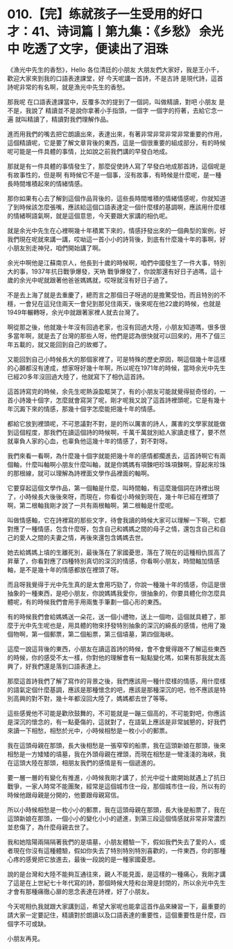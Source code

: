 # 010.【完】练就孩子一生受用的好口才：41、诗词篇丨第九集：《乡愁》 余光中 吃透了文字，便读出了泪珠

《漁光中先生的香愁》，Hello 各位清廷的小朋友 大朋友們大家好，我是王小千，歡迎大家來到我的口語表達課堂，好 今天呢講一首詩，不是古詩 是現代詩，這首詩呢非常的有名啊，就是漁光中先生的香愁。

那我呢 在口語表達課當中，反覆多次的提到了一個詞，叫做精讀，對吧 小朋友 是不是，我說了 精讀並不是說你拿著小手指頭，一個字 一個字的捋著，去給它念一遍 就叫精讀了，精讀對我們理解作品。

進而用我們的嘴去把它朗讀出來，表達出來，有著非常非常非常非常重要的作用，這個精讀呢，它是要了解文章背後的東西，這是一個很重要的組成部分，有的時候呢可能是一件具體的事情，比如說之前我們講的早發白地成。

那就是有一件具體的事情發生了，那麼促使詩人寫了早發白地成那首詩，這個呢是有故事性的，但是啊 有時候它不是一個事，沒有故事，有時候是什麼呢，是一種長時間堆積起來的情緒情感。

那你如果有心去了解到這個作品背後的，這些長時間堆積的情緒情感呢，你就知道了到時候該怎麼張嘴，應該給這個口語表達定一個什麼樣的基調啊，應該用什麼樣的情緒啊語氣啊，就是這個意思，今天要跟大家講的相仇呢。

就是余光中先生在心裡啊幾十年積累下來的，情感抒發出來的一個典型的案例，好 我們現在呢就來講一講，哎呦這一首小小的詩背後，到底有什麼幾十年的事啊，好 小朋友別走神兒，咱們開始講了啊。

余光中啊他是江蘇南京人，他長到十歲的時候啊，咱們中國發生了一件大事，特別大的事，1937年抗日戰爭爆發，天吶 戰爭爆發了，你說那還有好日子過嗎，這十歲的余光中呢就跟著他爸爸媽媽就，哎呀就沒有好日子過了。

不是去上海了就是去重慶了，總而言之那個日子呀過的是擔驚受怕，而且特別的不穩，一會兒在這兒住兩天一會兒到那兒住兩天，後來呢在他22歲的時候，也就是1949年輾轉呀，余光中就跟著家裡人就去台灣了。

啊從那之後，他就幾十年沒有回過老家，也沒有回過大陸，小朋友知道嗎，很多很多當年啊，就是去了台灣的那些人呀，他們是認為很快就可以回來的，用不了個三年五載的，就又能回到自己的故鄉了。

又能回到自己小時候長大的那個家裡了，可是特殊的歷史原因，啊這個幾十年這樣的心願都沒有達成，想家呀好幾十年啊，所以呢在1971年的時候，當時余光中先生已經20多年沒回過大陸了，他就寫下了相仇這首詩。

這首詩寫完的時候，余先生呢熱淚盈眶哭了，有的小朋友可能就覺得挺奇怪的，一首小詩幾十個字，怎麼就會寫哭了呢，剛才呢我又說了這首詩裡頭呢，它是有幾十年沉澱下來的情感，那幾十個字怎麼能把幾十年的情感。

都給它放到裡頭呢，不可思議對不對，是的所以厲害的詩人，厲害的文學家就能做到這個程度，那我們在讀這個詩的時候啊，千萬千萬就別給人家讀走樣了，要不然就辜負人家的心血，也辜負他這幾十年的情感了，對不對呀。

我們來看一看啊，為什麼幾十個字就能把幾十年的感情都擱進去，這首詩啊它有兩個軸，什麼叫軸啊小朋友什麼叫軸，就是你媽媽有項鍊吧珍珠項鍊啊，穿起來珍珠的那根線，就可以理解為詩裡面文學作品裡面的軸啊。

它要穿起這個文學作品，第一個軸是什麼，叫時間軸，有這麼幾個詞在詩裡出現了，小時候長大後後來呀，而現在，你看從小時候到現在，幾十年已經在裡頭了啊，第二根軸我剛才說了一共有兩根軸啊，第二根軸是什麼呢。

叫做情感軸，它在詩裡寫的那些文字，待會我讀的時候大家可以理解一下啊，它都對應了一種情感，包含什麼呀，包含自己和媽媽之間的母子之情，還包含自己和自己的愛人之間的夫妻之情，再後來還包含媽媽去世。

她去給媽媽上墳的生離死別，最後落在了家國憂思，落在了現在的這種相仇拔高了昇華了，你看對應了四種特別真切的深沉的情感，你看啊小朋友，時間軸加情感軸，是不是幾十年的情感都放在裡頭了呀。

而且呀我覺得于光中先生真的是太會用巧勁了，你說一種幾十年的情感，你這是很抽象的一種東西，是吧小朋友，你說媽媽我愛你，很抽象的，你要具體化你怎麼具體呢，有的時候我們會用手用兩隻手筆劃一個心形的東西。

有的時候我們會給媽媽送一朵花，送一個小禮物，送上一個吻，這個就具體了，那麼于光中先生呢也是，用具體的物來抒發特別抽象的深沉的綿長的感情，他用了幾個物啊，第一個郵票，第二個船票，第三個墳墓，第四個海峽。

這麼一說這背後的東西，小朋友在讀這首詩的時候，會不會覺得跟不了解這些東西的時候，你的感受不太一樣，你對他的理解會有一點點變化嗎，如果有那我就太高興了，好我們還是落到口語表達上。

那麼這首詩我們了解了寫作的背景之後，我們應該用一種什麼樣的情感，用什麼樣的語氣定個什麼基調，應該是那種懷念的吧，應該是那種深沉的吧，他不應該是特別高興的對不對，幾十年都沒回大陸了，媽媽都去世了等等。

這些感覺他不可能是歡欣鼓舞的，不可能就是一蹦三個高的，不可能對吧，你應該是深沉的懷念的，有一點憂傷的，這就對了，在語氣上應該是非常誠懇的，好我們來讀一下相愁，相愁於光中，小時候相愁是一枚小小的郵票。

我在這頭母親在那頭，長大後相愁是一張窄窄的船票，我在這頭新娘在那頭，後來相愁是一方矮矮的墳墓，我在外頭母親在裡頭，而現在相愁是一彎淺淺的海峽，我在這頭大陸在那頭，相朋友我們的感情是有一個遞進的。

要一層一層的有變化有推進，小時候我剛才講了，於光中從十歲開始就遇上了抗日戰爭，一家人時常不能團聚，經常是這個城市住一段，那個城市住一段，所以有的時候他跟母親是分開的，他要跟母親寫信。

所以小時候相愁是一枚小小的郵票，我在這頭母親在那頭，長大後是船票了，我在這頭新娘在那頭，一個小小的變化小小的遞進，到第三段這個情感就非常非常濃烈並悲傷了，為什麼母親去世了。

我和她陰陽兩隔隔著我們的是墳墓，小朋友體驗一下，假如我們失去了愛的人，或者現在你沒有這種體驗，假如你失去了特別特別特別喜歡的，一件東西，你的那種心疼的感覺把它放進去，最後一段說的是一種家國憂思。

說的是台灣和大陸不能夠互通往來，親人不能見面，是這樣的一種痛心，我剛才講了這是在上世紀七十年代寫的詩，那個時候大陸和台灣是封閉的，所以余光中先生才會有那種痛徹心扉的思念表達在詩裡，好了小朋友。

今天呢相仇我就跟大家講到這，希望大家呢也能拿這首作品來練習一下，最重要的請大家一定要記住，精讀對於朗讀以及口語表達的重要性，這個重要性是什麼，四個字不可或缺。

小朋友再見。